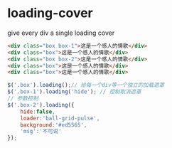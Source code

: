 # loading-cover
give every div a single loading cover

```html
<div class="box box-1">这是一个感人的情歌</div>
<div class="box">这是一个感人的情歌</div>
<div class="box box-2">这是一个感人的情歌</div>
<div class="box">这是一个感人的情歌</div>
<div class="box">这是一个感人的情歌</div>
```

```js
$('.box').loading();// 给每一个div等一个独立的加载遮罩
$('.box-1').loading('hide'); // 控制取消遮罩
// 参数控制
$('.box-2').loading({
	hide:false,
	loader:'ball-grid-pulse',
	background:'#ed5565',
	'msg':'不可说'
});

```
